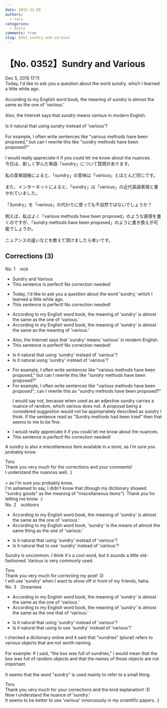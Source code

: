```yaml
---
date: 2015-12-05
authors:
  - toru
categories:
  - Diary
comments: true
slug: 0352_sundry-and-various
---
```


# 【No. 0352】Sundry and Various
<div class="date">Dec 5, 2015 17:11</div>
<div id="post"><div id="body_show_ori">
Today, I'd like to ask you a question about the word <em>sundry,</em> which I learned a little while ago.<br/><br/>According to my English word book, the meaning of <em>sundry</em> is almost the same as the one of  'various.'<br/><br/>Also, the Internet says that <em>sundry</em> means <em>various</em> in modern English.<br/><br/>Is it natural that using <em>sundry</em> instead of 'various'?<br/><br/>For example, I often write sentences like "various methods have been proposed," but can I rewrite this like "sundry methods have been proposed?"<br/><br/>I would really appreciate it if you could let me know about the nuances.
</div></div>

<!-- more -->

<div id="post_ja"><div id="body_show_mo">
今日は、新しく学んだ単語「sundry」について質問があります。<br/><br/>私の英単語帳によると、「sundry」の意味は「various」とほとんど同じです。<br/><br/>また、インターネットによると、「sundry」は「various」の近代英語表現と書かれていました。<br/><br/>「Sundry」を「various」の代わりに使っても不自然ではないでしょうか？<br/><br/>例えば、私はよく「various methods have been proposed」のような表現を書くのですが、「sundry methods have been proposed」のように書き換えが可能でしょうか。<br/><br/>ニュアンスの違いなどを教えて頂けましたら幸いです。
</div></div>

## Corrections (3)
<div id="block"><div class="first_name"> No. 1　<span class="just_name">nick</span></div><div id="block2">
<ul class="correction_field">
<li class="incorrect">Sundry and Various</li>
<li class="corrected perfect">This sentence is perfect! No correction needed!</li>
</ul>
<ul class="correction_field">
<li class="incorrect">Today, I'd like to ask you a question about the word 'sundry,' which I learned a little while ago.</li>
<li class="corrected perfect">This sentence is perfect! No correction needed!</li>
</ul>
<ul class="correction_field">
<li class="incorrect">According to my English word book, the meaning of 'sundry' is almost the same as the one of  'various.'</li>
<li class="corrected correct">
According to my English word book, the meaning of 'sundry' is almost the same as the meaning of 'various.'
</li>
</ul>
<ul class="correction_field">
<li class="incorrect">Also, the Internet says that 'sundry' means 'various' in modern English.</li>
<li class="corrected perfect">This sentence is perfect! No correction needed!</li>
</ul>
<ul class="correction_field">
<li class="incorrect">Is it natural that using 'sundry' instead of 'various'?</li>
<li class="corrected correct">
Is it natural using 'sundry' instead of 'various'?
</li>
</ul>
<ul class="correction_field">
<li class="incorrect">For example, I often write sentences like "various methods have been proposed," but can I rewrite this like "sundry methods have been proposed?"</li>
<li class="corrected correct">
For example, I often write sentences like "various methods have been proposed"; can I rewrite this as "sundry methods have been proposed?"
<p class="correction_comment">I would say not, because when used as an adjective sundry carries a nuance of random, which various does not. A proposal being a considered suggestion would not be appropriately described as sundry I think. If the sentence read as "Sundry methods had been tried" then that seems to me to be fine.</p>
</li>
</ul>
<ul class="correction_field">
<li class="incorrect">I would really appreciate it if you could let me know about the nuances.</li>
<li class="corrected perfect">This sentence is perfect! No correction needed!</li>
</ul>
<p class="comment_small">
 A sundry is also a miscellaneous item available in a store, as I'm sure you probably know.
</p>

</div><div class="name"><span class="just_name">Toru</span><br>
Thank you very much for the corrections and your comments!<br/>I understand the nuances well. :)<br/><br/>&gt; as I'm sure you probably know.<br/>I'm ashamed to say, I didn't know that (though my dictionary showed "sundry goods" as the meaning of "miscellaneous items"). Thank you for letting me know. :)
</div>
</div>
<div id="block"><div class="first_name"> No. 2　<span class="just_name">outdoors</span></div><div id="block2">
<ul class="correction_field">
<li class="incorrect">According to my English word book, the meaning of 'sundry' is almost the same as the one of  'various.'</li>
<li class="corrected correct">
According to my English word book, 'sundry' <span class="sline">is</span> <span class="sline">the</span> mean<span class="f_blue">s</span> <span class="sline">of</span> almost the same <span class="f_blue">thing</span> as <span class="sline">the</span> <span class="sline">one of</span> 'various.'
</li>
</ul>
<ul class="correction_field">
<li class="incorrect">Is it natural that using 'sundry' instead of 'various'?</li>
<li class="corrected correct">
Is it natural <span class="sline">that</span> <span class="f_blue">to</span> us<span class="f_blue">e</span> 'sundry' instead of 'various'?
</li>
</ul>
<p class="comment_small">
 Sundry is uncommon. I think it's a cool word, but it sounds a little old-fashioned. Various is very commonly used.
</p>

</div><div class="name"><span class="just_name">Toru</span><br>
Thank you very much for correcting my post! :D<br/>I will use 'sundry' when I want to show off in front of my friends, haha.
</div>
</div>
<div id="block"><div class="first_name"> No. 3　<span class="just_name">Oceansea</span></div><div id="block2">
<ul class="correction_field">
<li class="incorrect">According to my English word book, the meaning of 'sundry' is almost the same as the one of  'various.'</li>
<li class="corrected correct">
According to my English word book, the meaning of 'sundry' is almost the same as <span class="sline"><span class="f_gray">the one</span></span> <span class="f_blue">that</span> of 'various.'
</li>
</ul>
<ul class="correction_field">
<li class="incorrect">Is it natural that using 'sundry' instead of 'various'?</li>
<li class="corrected correct">
Is it natural <span class="f_gray"><span class="sline">that using</span></span> <span class="f_blue">to use </span>'sundry' instead of 'various'?
</li>
</ul>
<p class="comment_small">
 I checked a dictionary online and it said that "sundries" (plural) refers to various objects that are not worth naming.
 <br/>
 <br/>
 For example: If I said, "the box was full of sundries," I would mean that the box was full of random objects and that the names of those objects are not important.
 <br/>
 <br/>
 It seems that the word "sundry" is used mainly to refer to a small thing.
</p>

</div><div class="name"><span class="just_name">Toru</span><br>
Thank you very much for your corrections and the kind explanation! :D<br/>Now I understand the nuance of 'sundry.'<br/>It seems to be better to use 'various' innocuously in my scientific papers. :)
</div>
</div>

